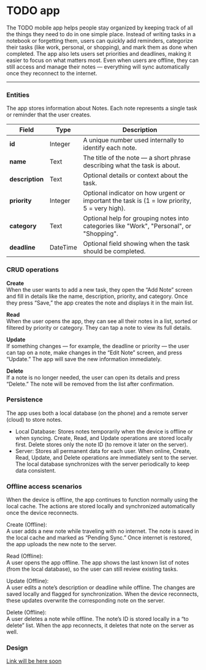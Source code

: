 # TODO app

The TODO mobile app helps people stay organized by keeping track of all the things they need to do in one simple place. Instead of writing tasks in a notebook or forgetting them, users can quickly add reminders, categorize their tasks (like work, personal, or shopping), and mark them as done when completed. The app also lets users set priorities and deadlines, making it easier to focus on what matters most. Even when users are offline, they can still access and manage their notes — everything will sync automatically once they reconnect to the internet.

---

### Entities

The app stores information about Notes. Each note represents a single task or reminder that the user creates.

| Field           | Type     | Description                                                                      |
| --------------- | -------- | -------------------------------------------------------------------------------- |
| **id**          | Integer  | A unique number used internally to identify each note.                           |
| **name**        | Text     | The title of the note — a short phrase describing what the task is about.        |
| **description** | Text     | Optional details or context about the task.                                    |
| **priority**    | Integer  | Optional indicator on how urgent or important the task is (1 = low priority, 5 = very high). |
| **category**    | Text     | Optional help for grouping notes into categories like "Work", "Personal", or "Shopping".        |
| **deadline**    | DateTime | Optional field showing when the task should be completed.                        |


### CRUD operations

**Create**<br>
When the user wants to add a new task, they open the “Add Note” screen and fill in details like the name, description, priority, and category. Once they press “Save,” the app creates the note and displays it in the main list.

**Read**<br>
When the user opens the app, they can see all their notes in a list, sorted or filtered by priority or category. They can tap a note to view its full details.

**Update**<br>
If something changes — for example, the deadline or priority — the user can tap on a note, make changes in the “Edit Note” screen, and press “Update.” The app will save the new information immediately.

**Delete**<br>
If a note is no longer needed, the user can open its details and press “Delete.” The note will be removed from the list after confirmation.

### Persistence

The app uses both a local database (on the phone) and a remote server (cloud) to store notes.
- Local Database:
  Stores notes temporarily when the device is offline or when syncing.
  Create, Read, and Update operations are stored locally first.
  Delete stores only the note ID (to remove it later on the server).
- Server:
  Stores all permanent data for each user.
  When online, Create, Read, Update, and Delete operations are immediately sent to the server.
  The local database synchronizes with the server periodically to keep data consistent.

### Offline access scenarios

When the device is offline, the app continues to function normally using the local cache. The actions are stored locally and synchronized automatically once the device reconnects.

Create (Offline): <br>
A user adds a new note while traveling with no internet. The note is saved in the local cache and marked as “Pending Sync.” Once internet is restored, the app uploads the new note to the server.

Read (Offline): <br>
A user opens the app offline. The app shows the last known list of notes (from the local database), so the user can still review existing tasks.

Update (Offline): <br>
A user edits a note’s description or deadline while offline. The changes are saved locally and flagged for synchronization. When the device reconnects, these updates overwrite the corresponding note on the server.

Delete (Offline):<br>
A user deletes a note while offline. The note’s ID is stored locally in a “to delete” list. When the app reconnects, it deletes that note on the server as well.

### Design

[Link will be here soon](link)
